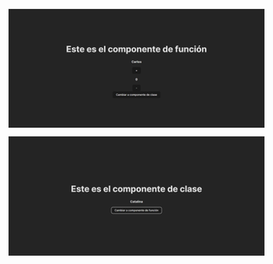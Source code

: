 
![Preview](https://github.com/soymilidev/FE-III/blob/main/C13/C13-Clase/proyectoFood/src/assets/preview1.png)

![Preview](https://github.com/soymilidev/FE-III/blob/main/C13/C13-Clase/proyectoFood/src/assets/preview2.png)





